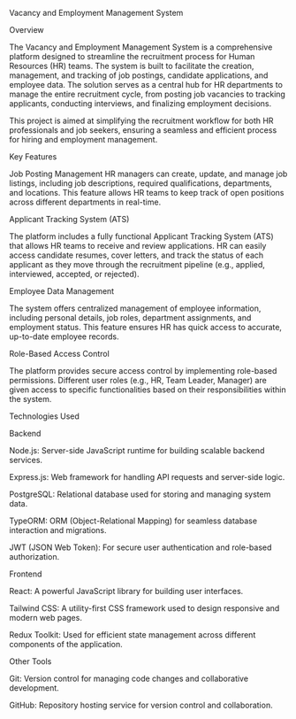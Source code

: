 Vacancy and Employment Management System

Overview

The Vacancy and Employment Management System is a comprehensive platform designed to streamline the recruitment process for Human Resources (HR) teams. The system is built to 
facilitate the creation, management, and tracking of job postings, candidate applications, and employee data. The solution serves as a central hub for HR departments to manage 
the entire recruitment cycle, from posting job vacancies to tracking applicants, conducting interviews, and finalizing employment decisions.

This project is aimed at simplifying the recruitment workflow for both HR professionals and job seekers, ensuring a seamless and efficient process for hiring and employment management.

Key Features

Job Posting Management
HR managers can create, update, and manage job listings, including job descriptions, required qualifications, departments, and locations. This feature allows HR teams to keep track of 
open positions across different departments in real-time.

Applicant Tracking System (ATS)

The platform includes a fully functional Applicant Tracking System (ATS) that allows HR teams to receive and review applications. HR can easily access candidate resumes, cover letters,
and track the status of each applicant as they move through the recruitment pipeline (e.g., applied, interviewed, accepted, or rejected).

Employee Data Management

The system offers centralized management of employee information, including personal details, job roles, department assignments, and employment status. This feature ensures HR has 
quick access to accurate, up-to-date employee records.

Role-Based Access Control

The platform provides secure access control by implementing role-based permissions. Different user roles (e.g., HR, Team Leader, Manager) are given access to specific functionalities 
based on their responsibilities within the system.

Technologies Used

Backend

Node.js: Server-side JavaScript runtime for building scalable backend services.

Express.js: Web framework for handling API requests and server-side logic.

PostgreSQL: Relational database used for storing and managing system data.

TypeORM: ORM (Object-Relational Mapping) for seamless database interaction and migrations.

JWT (JSON Web Token): For secure user authentication and role-based authorization.

Frontend

React: A powerful JavaScript library for building user interfaces.

Tailwind CSS: A utility-first CSS framework used to design responsive and modern web pages.

Redux Toolkit: Used for efficient state management across different components of the application.

Other Tools

Git: Version control for managing code changes and collaborative development.

GitHub: Repository hosting service for version control and collaboration.



